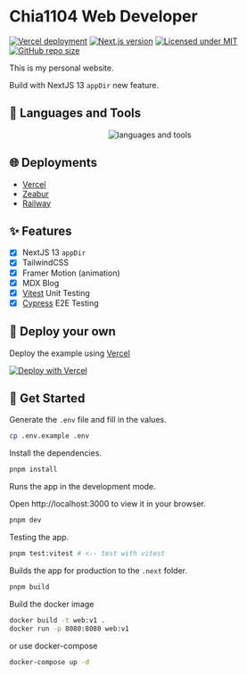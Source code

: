 # Chia1104 Web Developer

[![Vercel deployment](https://img.shields.io/github/deployments/chia1104/chias-web-nextjs/production?style=for-the-badge&logo=appveyor)](https://vercel.com/deployments/chia1104)
[![Next.js version](https://img.shields.io/github/package-json/dependency-version/chia1104/chias-web-nextjs/next/main?style=for-the-badge&logo=appveyor)](https://nextjs.org/)
[![Licensed under MIT](https://img.shields.io/github/license/chia1104/chias-web-nextjs?style=for-the-badge&logo=appveyor)](LICENSE)
[![GitHub repo size](https://img.shields.io/github/repo-size/chia1104/chias-web-nextjs?style=for-the-badge&logo=appveyor)](https://github.com/chia1104/chias-web-nextjs)

This is my personal website.

Build with NextJS 13 `appDir` new feature.

## 🔨 Languages and Tools

<div align="center">
  <img src="https://skillicons.dev/icons?i=ts,tailwindcss,next,docker" alt="languages and tools" />
</div>

## 🌐 Deployments

- [Vercel](https://chia1104.vercel.app/)
- [Zeabur](https://chia1104.zeabur.app/)
- [Railway](https://chia1104.up.railway.app/)

## ✨ Features

- [x] NextJS 13 `appDir`
- [x] TailwindCSS
- [x] Framer Motion (animation)
- [x] MDX Blog
- [x] [Vitest](https://vitest.dev/) Unit Testing
- [x] [Cypress](https://www.cypress.io/) E2E Testing

## 🚀 Deploy your own

Deploy the example using [Vercel](https://vercel.com?utm_source=github&utm_medium=readme&utm_campaign=next-example)

[![Deploy with Vercel](https://vercel.com/button)](https://vercel.com/new/git/external?repository-url=https://github.com/Chia1104/chias-web-nextjs)

## 🎉 Get Started

Generate the `.env` file and fill in the values.

```bash
cp .env.example .env
```

Install the dependencies.

```bash
pnpm install
```

Runs the app in the development mode.

Open http://localhost:3000 to view it in your browser.

```bash
pnpm dev
```

Testing the app.

```bash
pnpm test:vitest # <-- test with vitest
```

Builds the app for production to the `.next` folder.

```bash
pnpm build
```

Build the docker image

```bash
docker build -t web:v1 .
docker run -p 8080:8080 web:v1
```

or use docker-compose

```bash
docker-compose up -d
```
